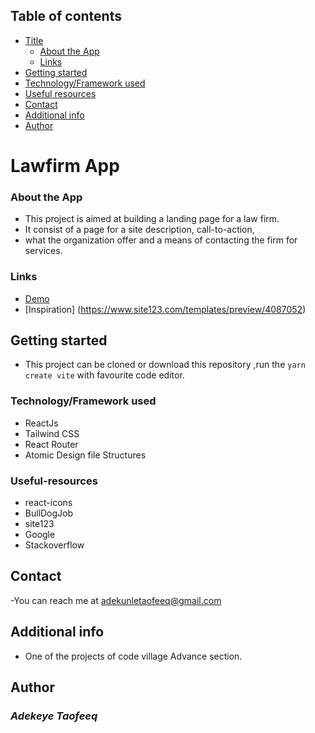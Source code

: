 ## Table of contents

- [Title](#title)
  - [About the App](#About-the-App)
  - [Links](#links)
- [Getting started](#Getting-started)
- [Technology/Framework used](#Technology/Framework-used)
- [Useful resources](#useful-resources)
- [Contact](#Contact)
- [Additional info](#Additional-info)
- [Author](#Author)

# Lawfirm App

### About the App

- This project is aimed at building a landing page for a law firm.
- It consist of a page for a site description, call-to-action,
- what the organization offer and a means of contacting the firm for services.

### Links

- [Demo](https://lawfirmapp.netlify.app)
- [Inspiration] (https://www.site123.com/templates/preview/4087052)

## Getting started

- This project can be cloned or download this repository ,run the `yarn create vite` with favourite code editor.

### Technology/Framework used

- ReactJs
- Tailwind CSS
- React Router
- Atomic Design file Structures

### Useful-resources

- react-icons
- BullDogJob
- site123
- Google
- Stackoverflow

## Contact

-You can reach me at <adekunletaofeeq@gmail.com>

## Additional info

- One of the projects of code village Advance section.

## Author

### _*Adekeye Taofeeq*_
